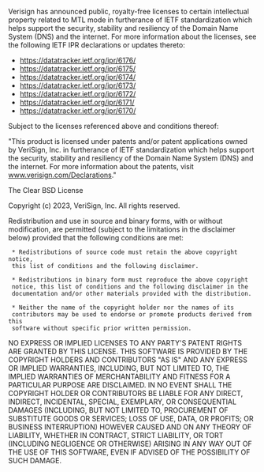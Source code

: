 Verisign has announced public, royalty-free licenses to certain intellectual property
related to MTL mode in furtherance of IETF standardization which helps support the
security, stability and resiliency of the Domain Name System (DNS) and the internet.
For more information about the licenses, see the following IETF IPR declarations or
updates thereto:

* https://datatracker.ietf.org/ipr/6176/
* https://datatracker.ietf.org/ipr/6175/
* https://datatracker.ietf.org/ipr/6174/
* https://datatracker.ietf.org/ipr/6173/
* https://datatracker.ietf.org/ipr/6172/
* https://datatracker.ietf.org/ipr/6171/
* https://datatracker.ietf.org/ipr/6170/

Subject to the licenses referenced above and conditions thereof:
 
"This product is licensed under patents and/or patent applications owned by VeriSign, Inc.
in furtherance of IETF standardization which helps support the security, stability and
resiliency of the Domain Name System (DNS) and the internet. For more information about the
patents, visit www.verisign.com/Declarations."


The Clear BSD License

Copyright (c) 2023, VeriSign, Inc.
All rights reserved.

Redistribution and use in source and binary forms, with or without
modification, are permitted (subject to the limitations in the disclaimer
below) provided that the following conditions are met:

     * Redistributions of source code must retain the above copyright notice,
     this list of conditions and the following disclaimer.

     * Redistributions in binary form must reproduce the above copyright
     notice, this list of conditions and the following disclaimer in the
     documentation and/or other materials provided with the distribution.

     * Neither the name of the copyright holder nor the names of its
     contributors may be used to endorse or promote products derived from this
     software without specific prior written permission.

NO EXPRESS OR IMPLIED LICENSES TO ANY PARTY'S PATENT RIGHTS ARE GRANTED BY
THIS LICENSE. THIS SOFTWARE IS PROVIDED BY THE COPYRIGHT HOLDERS AND
CONTRIBUTORS "AS IS" AND ANY EXPRESS OR IMPLIED WARRANTIES, INCLUDING, BUT NOT
LIMITED TO, THE IMPLIED WARRANTIES OF MERCHANTABILITY AND FITNESS FOR A
PARTICULAR PURPOSE ARE DISCLAIMED. IN NO EVENT SHALL THE COPYRIGHT HOLDER OR
CONTRIBUTORS BE LIABLE FOR ANY DIRECT, INDIRECT, INCIDENTAL, SPECIAL,
EXEMPLARY, OR CONSEQUENTIAL DAMAGES (INCLUDING, BUT NOT LIMITED TO,
PROCUREMENT OF SUBSTITUTE GOODS OR SERVICES; LOSS OF USE, DATA, OR PROFITS; OR
BUSINESS INTERRUPTION) HOWEVER CAUSED AND ON ANY THEORY OF LIABILITY, WHETHER
IN CONTRACT, STRICT LIABILITY, OR TORT (INCLUDING NEGLIGENCE OR OTHERWISE)
ARISING IN ANY WAY OUT OF THE USE OF THIS SOFTWARE, EVEN IF ADVISED OF THE
POSSIBILITY OF SUCH DAMAGE.
